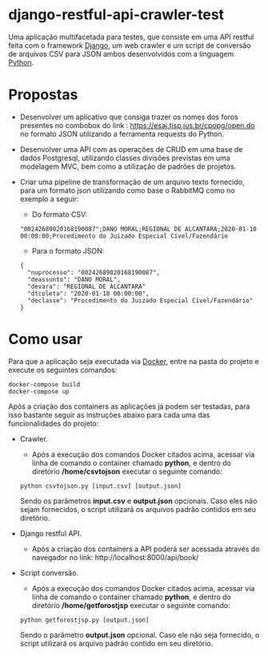 # django-restful-api-crawler-test

Uma aplicação multifacetada para testes, que consiste em uma API restful feita com o framework [Django](https://www.djangoproject.com/), um web crawler e um script de conversão de arquivos CSV para JSON ambos desenvolvidos com a linguagem [Python](https://www.python.org/).

# Propostas

- Desenvolver um aplicativo que consiga trazer os nomes dos foros presentes no combobox do link : https://esaj.tjsp.jus.br/cpopg/open.do no formato JSON utilizando a ferramenta requests do Python.

- Desenvolver uma API com as operações de CRUD em uma base de dados Postgresql, utilizando classes divisões previstas em uma modelagem MVC, bem como a utilização de padrões de projetos.

- Criar uma pipeline de transformação de um arquivo texto fornecido, para um formato json utilizando como base o RabbitMQ como no exemplo a seguir:

  - Do formato CSV:

  ```
  "00242689020168190087";DANO MORAL;REGIONAL DE ALCANTARA;2020-01-10 00:00:00;Procedimento do Juizado Especial Cível/Fazendário
  ```

  - Para o formato JSON:

  ```
  {
    "nuprocesso": "00242689020168190087",
    "deassunto": "DANO MORAL",
    "devara": "REGIONAL DE ALCANTARA"
    "dtcoleta": "2020-01-10 00:00:00",
    "declasse": "Procedimento do Juizado Especial Cível/Fazendário"
  }
  ```

# Como usar

Para que a aplicação seja executada via [Docker](https://www.docker.com/), entre na pasta do projeto e execute os seguintes comandos:

```
docker-compose build
docker-compose up
```

Após a criação dos containers as aplicações já podem ser testadas, para isso bastante seguir as instruções abaixo para cada uma das funcionalidades do projeto:

- Crawler.
  - Após a execução dos comandos Docker citados acima, acessar via linha de comando o container chamado **python**, e dentro do diretório **/home/csvtojson** executar o seguinte comando:
  
  ```
  python csvtojson.py [input.csv] [output.json]
  ```
  
  Sendo os parâmetros **input.csv** e **output.json** opcionais. Caso eles não sejam fornecidos, o script utilizará os arquivos padrão contidos em seu diretório.

- Django restful API.
  - Após a criação dos containers a API poderá ser acessada através do navegador no link:
  http://localhost:8000/api/book/
  
- Script conversão.
  - Após a execução dos comandos Docker citados acima, acessar via linha de comando o container chamado **python**, e dentro do diretório **/home/getforostjsp** executar o seguinte comando:
  
  ```
  python getforostjsp.py [output.json]
  ```
  
  Sendo o parâmetro **output.json** opcional. Caso ele não seja fornecido, o script utilizará os arquivo padrão contido em seu diretório.
